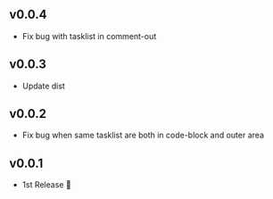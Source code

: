## v0.0.4
- Fix bug with tasklist in comment-out

## v0.0.3
- Update dist

## v0.0.2
- Fix bug when same tasklist are both in code-block and outer area

## v0.0.1
- 1st Release :tada:
